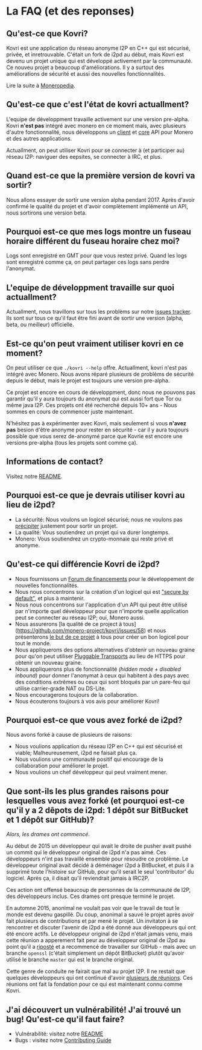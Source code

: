 # La FAQ (et des reponses)

## Qu'est-ce que Kovri?
Kovri est une application du réseau anonyme I2P en C++ qui est sécurisé, privée, et inretrouvable. C'était un fork de i2pd au début, mais Kovri est devenu un projet unique qui est développé activement par la communauté. Ce nouveu projet a beaucoup d'améliorations. Il y a surtout des améliorations de sécurité et aussi des nouvelles fonctionnalités.

Lire la suite à [Moneropedia](https://getmonero.org/resources/moneropedia/kovri.html).

## Qu'est-ce que c'est l'état de kovri actuallment?
L'equipe de développment travaille activement sur une version pre-alpha. Kovri **n'est pas** intégré avec monero en ce moment mais, avec plusieurs d'autre fonctionnalité, nous développons un [client](https://github.com/monero-project/kovri/issues/351) et [core](https://github.com/monero-project/kovri/issues/350) API pour Monero et des autres applications.

Actuallment, on peut utiliser Kovri pour se connecter à (et participer au) réseau I2P: naviguer des eepsites, se connecter à IRC, et plus.

## Quand est-ce que la première version de kovri va sortir?
Nous allons essayer de sortir une version alpha pendant 2017. Après d'avoir confirmé le qualité du projet et d'avoir complètement implémenté un API, nous sortirons une version beta.

## Pourquoi est-ce que mes logs montre un fuseau horaire différent du fuseau horaire chez moi?
Logs sont enregistré en GMT pour que vous restez privé. Quand les logs sont enregistré comme ça, on peut partager ces logs sans perdre l'anonymat.

## L'equipe de développment travaille sur quoi actuallment?
Actuallment, nous travillons sur tous les problèms sur notre [issues tracker](https://github.com/monero-project/kovri/issues/). Ils sont sur tous ce qu'il faut être fini avant de sortir une version (alpha, beta, ou meilleur) officielle.

## Est-ce qu'on peut vraiment utiliser kovri en ce moment?
On peut utiliser ce que ```./kovri --help``` offre. Actuallment, kovri n'est pas intégré avec Monero. Nous avons réparé plusieurs de problèms de sécurité depuis le début, mais le projet est toujours une version pre-alpha.

Ce projet est encore en cours de développment, donc nous ne pouvons pas garantir qu'il y aura toujours du anonymat qui est aussi fort que Tor ou même java I2P. Ces projets ont été recherché depuis 10+ ans - Nous sommes en cours de commencer juste maintenant.

N'hésitez pas à expérimenter avec Kovri, mais seulement si vous **n'avez pas** besion d'être anonyme pour rester en sécurité - car il y aura toujours possible que vous serez de-anonymé parce que Kovrie est encore une versions pre-alpha (tous les projets sont comme ça).

## Informations de contact?
Visitez notre [README](https://github.com/monero-project/kovri/blob/master/README.md).

## Pourquoi est-ce que je devrais utiliser kovri au lieu de i2pd?

- La sécurité: Nous voulons un logicel sécurisé; nous ne voulons pas [précipiter](https://github.com/monero-project/kovri/issues/65) justement pour sortir un projet.
- La qualité: Vous soutiendrez un projet qui va durer longtemps.
- Monero: Vous soutiendrez un crypto-monnaie qui reste privé et anonyme.

## Qu'est-ce qui différencie Kovri de i2pd?

- Nous fournissons un [Forum de financements](https://forum.getmonero.org/8/funding-required) pour le développement de nouvelles fonctionnalités.
- Nous nous concentrons sur la création d'un logicel qui est ["secure by default"](http://www.openbsd.org/security.html), et plus à maintenir.
- Nous nous concentrons sur l'application d'un API qui peut être utilisé par n'importe quel développeur pour que n'importe quelle application peut se connecter au réseau I2P; oui, Monero aussi.
- Nous assurerons [la qualité de ce project à tous] (https://github.com/monero-project/kovri/issues/58) et nous présenterons [le but de ce projet](https://github.com/monero-project/kovri/blob/master/doc/CONTRIBUTING.md) à tous pour créer un bon logicel pour tout le monde.
- Nous appliquerons des options alternatives d'obtenir un nouveau graine pour qu'on peut utiliser [Pluggable Transports](https://www.torproject.org/docs/pluggable-transports.html.en) au lieu de HTTPS pour obtenir un nouveau graine.
- Nous appliquerons plus de fonctionnalité *(hidden mode + disabled inbound)* pour donner l'anonymat à ceux qui habitent à des pays avec des conditions extrêmes ou ceux qui sont bloqués par un pare-feu qui utilise carrier-grade NAT ou DS-Lite.
- Nous encouragerons toujours de la collaboration.
- Nous écouterons toujours à vos avis pour améliorer Kovri!

## Pourquoi est-ce que vous avez forké de i2pd?

Nous avons forké à cause de plusieurs de raisons:

- Nous voulions application du réseau I2P en C++ qui est sécurisé et viable; Malheureusement, i2pd ne faisait plus ça.
- Nous voulions une communauté positif qui encourage de la collaboration pour améliorer le projet.
- Nous voulions un chef développeur qui peut vraiment mener.

## Que sont-ils les plus grandes raisons pour lesquelles vous avez forké (et pourquoi est-ce qu'il y a 2 dêpots de i2pd: 1 dépôt sur BitBucket et 1 dépôt sur GitHub)?

*Alors, les drames ont commencé*.

Au début de 2015  un développeur qui avait le droite de pusher avait pushé un commit qui le développeur original de i2pd n'a pas aimé. Ces développeurs n'int pas travaillé ensemble pour résoudre ce problème. Le développeur original avait décidé à déménager i2pd à BitBucket, et puis il a supprimé toute l'histoire sur GitHub, pour qu'il serait le seul 'contributor' du logiciel. Après ça, il disait qu'il reviendrait jamais à IRC2P.

Ces action ont offensé beaucoup de personnes de la communauté de I2P, des développeurs inclus. Ces drames ont presque terminé le projet.

En automne 2015, anonimal ne voulait pas voir que le travail de tout le monde est devenu gaspillé. Du coup, anonimal a sauvé le projet après avoir fait plusieurs de contributions et par mené le projet. Un invitaton à se rencontrer et discuter l'avenir de i2pd a été donné aux développeurs qui ont été encore actifs. Le développeur original de i2pd n'était jamais venu, mais cette réunion a apperement fait peur au développeur original de i2pd au point qu'il a [riposté](https://github.com/PurpleI2P/i2pd/issues/279) et a recommencé de travailler sur GitHub - mais avec un branche ```openssl``` (c'était simplement un dépôt BitBucket) plutôt qu'avoir utilisé le branche ```master``` qui est le branche original.

Cette genre de conduite ne fairait que mal au projet I2P. Il ne restait que quelques développeurs qui ont continué d'avoir [plusieurs de réunions](https://github.com/monero-project/kovri/issues/47). Ces réunions ont fait la fondation pour ce qui est maintenant connu comme Kovri.

## J'ai découvert un vulnérabilité! J'ai trouvé un bug! Qu'est-ce qu'il faut faire?
- Vulnérabilité: visitez notre [README](https://github.com/monero-project/kovri/blob/master/README.md)
- Bugs : visitez notre [Contributing Guide](https://github.com/monero-project/kovri/blob/master/doc/CONTRIBUTING.md)
